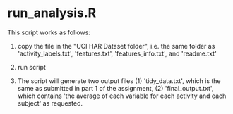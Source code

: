 run_analysis.R
========================================================

This script works as follows:

1) copy the file in the "UCI HAR Dataset folder", i.e. the same folder as 'activity_labels.txt', 'features.txt', 'features_info.txt', and 'readme.txt'

2) run script

3) The script will generate two output files (1) 'tidy_data.txt', which is the same as submitted in part 1 of the assignment, (2) 'final_output.txt', which contains 'the average of each variable for each activity and each subject' as requested.
